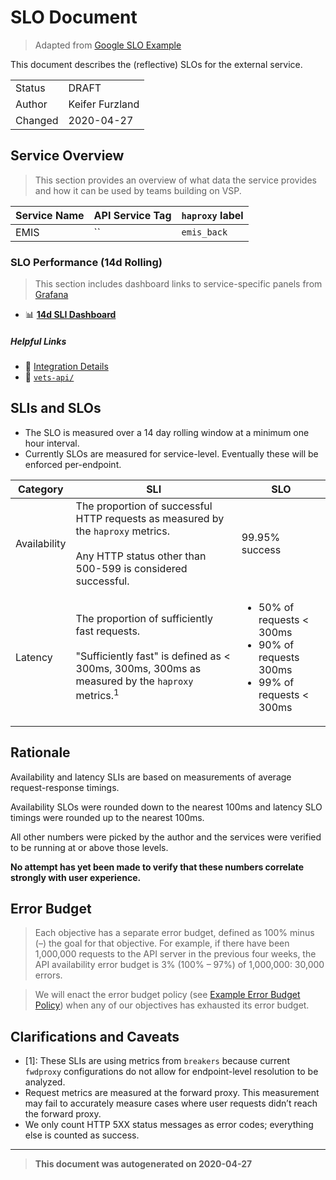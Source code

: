 #  SLO Document

> Adapted from [Google SLO Example](https://landing.google.com/sre/workbook/chapters/slo-document/)

This document describes the (reflective) SLOs for the  external service.

|               |                |
| ------------- | -------------- |
| Status        | DRAFT |
| Author        | Keifer Furzland |
| Changed       | 2020-04-27 |

## Service Overview

> This section provides an overview of what data the service provides and how it can be used by teams building on VSP.

| Service Name | API Service Tag | `haproxy` label |
| ------------ | --------------- | --------------- |
| EMIS | `` | `emis_back` |

### SLO Performance (14d Rolling)

> This section includes dashboard links to service-specific panels from [Grafana](http://grafana.vfs.va.gov/) 

- :bar_chart: [**14d SLI Dashboard**](http://grafana.vfs.va.gov/d/pEgVdRlZk/external-service-performance-indicators?orgId=1&var-backend=emis_back)

##### Helpful Links

- :link: [Integration Details](test)
- :link: [`vets-api/`](https://github.com/department-of-veterans-affairs/vets-api/tree/master/lib/emis)

  
## SLIs and SLOs

- The SLO is measured over a 14 day rolling window at a minimum one hour interval.
- Currently SLOs are measured for service-level. Eventually these will be enforced per-endpoint.

| Category         | SLI                                                                                                                                                                | SLO                                                                           |
| ---------------- | ------------------------------------------------------------------------------------------------------------------------------------------------------------------ | ----------------------------------------------------------------------------- |
| Availability  | The proportion of successful HTTP requests as measured by the `haproxy` metrics. <br /><br />Any HTTP status other than 500-599 is considered successful.          | 99.95% success                                                                |
| Latency          | The proportion of sufficiently fast requests. <br /><br /> "Sufficiently fast" is defined as < 300ms, 300ms,  300ms as measured by the `haproxy` metrics.<sup>1</sup> | <ul><li> 50% of requests < 300ms <li>90% of requests 300ms</li> <li> 99% of requests < 300ms</li></li></ul> |


## Rationale

Availability and latency SLIs are based on measurements of average request-response timings. 

Availability SLOs were rounded down to the nearest 100ms and latency SLO timings were rounded up to the nearest 100ms.

All other numbers were picked by the author and the services were verified to be running at or above those levels.

**No attempt has yet been made to verify that these numbers correlate strongly with user experience.**


## Error Budget

> Each objective has a separate error budget, defined as 100% minus (–) the goal for that objective. For example, if there have been 1,000,000 requests to the API server in the previous four weeks, the API availability error budget is 3% (100% – 97%) of 1,000,000: 30,000 errors.

> We will enact the error budget policy (see [Example Error Budget Policy](https://landing.google.com/sre/workbook/chapters/error-budget-policy/)) when any of our objectives has exhausted its error budget.


## Clarifications and Caveats 

- [1]: These SLIs are using metrics from `breakers` because current `fwdproxy` configurations do not allow for endpoint-level resolution to be analyzed. 
-  Request metrics are measured at the forward proxy. This measurement may fail to accurately measure cases where user requests didn’t reach the forward proxy.
-  We only count HTTP 5XX status messages as error codes; everything else is counted as success.


----

> __This document was autogenerated on 2020-04-27__
